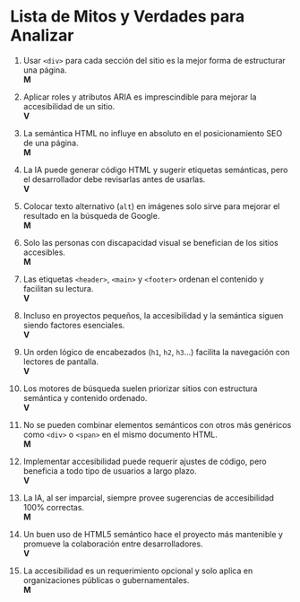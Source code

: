 # Lista de Mitos y Verdades para Analizar

1. Usar `<div>` para cada sección del sitio es la mejor forma de estructurar una página.  
   **M**  

2. Aplicar roles y atributos ARIA es imprescindible para mejorar la accesibilidad de un sitio.  
   **V**  

3. La semántica HTML no influye en absoluto en el posicionamiento SEO de una página.  
   **M**  

4. La IA puede generar código HTML y sugerir etiquetas semánticas, pero el desarrollador debe revisarlas antes de usarlas.  
   **V**  

5. Colocar texto alternativo (`alt`) en imágenes solo sirve para mejorar el resultado en la búsqueda de Google.  
   **M**  

6. Solo las personas con discapacidad visual se benefician de los sitios accesibles.  
   **M**  

7. Las etiquetas `<header>`, `<main>` y `<footer>` ordenan el contenido y facilitan su lectura.  
   **V**  

8. Incluso en proyectos pequeños, la accesibilidad y la semántica siguen siendo factores esenciales.  
   **V**  

9. Un orden lógico de encabezados (`h1`, `h2`, `h3`…) facilita la navegación con lectores de pantalla.  
   **V**  

10. Los motores de búsqueda suelen priorizar sitios con estructura semántica y contenido ordenado.  
   **V**  

11. No se pueden combinar elementos semánticos con otros más genéricos como `<div>` o `<span>` en el mismo documento HTML.  
   **M**  

12. Implementar accesibilidad puede requerir ajustes de código, pero beneficia a todo tipo de usuarios a largo plazo.  
   **V**  

13. La IA, al ser imparcial, siempre provee sugerencias de accesibilidad 100% correctas.  
   **M**  

14. Un buen uso de HTML5 semántico hace el proyecto más mantenible y promueve la colaboración entre desarrolladores.  
   **V**  

15. La accesibilidad es un requerimiento opcional y solo aplica en organizaciones públicas o gubernamentales.  
   **M**  